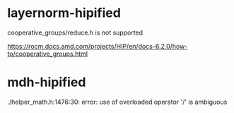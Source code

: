 # layernorm-hipified

cooperative_groups/reduce.h is not supported 

https://rocm.docs.amd.com/projects/HIP/en/docs-6.2.0/how-to/cooperative_groups.html

# mdh-hipified

./helper_math.h:1476:30: error: use of overloaded operator '/' is ambiguous
